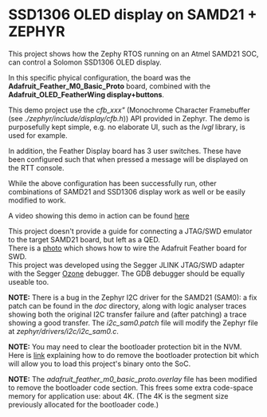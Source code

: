 # SSD1306 OLED display on SAMD21 + ZEPHYR

This project shows how the Zephy RTOS running on an Atmel SAMD21 SOC, can control a Solomon SSD1306 OLED display.

In this specific phyical configuration, the board was the **Adafruit_Feather_M0_Basic_Proto** board, combined with the 
**Adafruit_OLED_FeatherWing display+buttons**.

This demo project use the *cfb_xxx"* (Monochrome Character Framebuffer (see *./zephyr/include/display/cfb.h*)) API provided in Zephyr.  The demo is purposefully kept simple, e.g. no elaborate UI, such as the *lvgl* library, is used for example.

In addition, the Feather Display board has 3 user switches.  These have been configured such that when pressed a message will be displayed on the RTT console.

While the above configuration has been successfully run, other combinations of SAMD21 and SSD1306 display work as well or be easily modified to work.

A video showing this demo in action can be found [here](https://youtu.be/fuI0KuYwGZU "SAMD21 demo video")

This project doesn't provide a guide for connecting a JTAG/SWD emulator to the target SAMD21 board, but left as a QED.  
There is a [photo](https://github.com/foldedtoad/samd21/blob/master/docs/Adafruit_Feather_SWD_wiring.jpg "SWD wiring") which shows how to wire the Adafruit Feather board for SWD.  
This project was developed using the Segger JLINK JTAG/SWD adapter with the Segger [Ozone](https://github.com/foldedtoad/samd21/blob/master/docs/samd21_ozone_debug.png "Ozone debugger") debugger. The GDB debugger should be equally useable too.

**NOTE:** There is a bug in the Zephyr I2C driver for the SAMD21 (SAM0): a fix patch can be found in the *doc* directory, along with logic analyser traces showing both the original I2C transfer failure and (after patching) a trace showing a good transfer.  The *i2c_sam0.patch* file will modify the Zephyr file at *zephyr/drivers/i2c/i2c_sam0.c*.

**NOTE:** You may need to clear the bootloader protection bit in the NVM.  
Here is [link](https://roamingthings.de/posts/use-j-link-to-change-the-boot-loader-protection-of-a-sam-d21 ) explaining how to do remove the bootloader protection bit which will allow you to load this project's binary onto the SoC.

**NOTE:** The *adafruit_feather_m0_basic_proto.overlay* file has been modified to remove the bootloader code section.  This frees some extra code-space memory for application use: about 4K. (The 4K is the segment size previously allocated for the bootloader code.)

